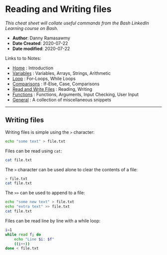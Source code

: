 # Reading and Writing files
*This cheat sheet will collate useful commands from the Bash LinkedIn Learning course on Bash.*

- **Author**: Danny Ramasawmy
- **Date Created**: 2020-07-22
- **Date modified**: 2020-07-22

Links to to Notes:
- [Home](./bash_notes) : Introduction  
- [Variables](./bash_notes_variables) : Variables, Arrays, Strings, Arithmetic  
- [Loop](./bash_notes_loops) : For-Loops, While Loops
- [Comparisons](./bash_notes_comparisons) : If-Else, Case, Comparisons
- [Read and Write Files](./bash_notes_rw_files) : Reading, Writing
- [Functions](./bash_notes_functions) : Functions, Arguments, Input Checking, User Input
- [General](./bash_notes_general) : A collection of miscellaneous snippets

-----------
## Writing files
Writing files is simple using the `>` character:
```bash
echo "some text" > file.txt
```
Files can be read using `cat`:
```bash
cat file.txt
```
The `>` character can be used alone to clear the contents of a file:
```bash
> file.txt
cat file.txt
```
The `>>` can be used to append to a file:
```bash
echo "some new text" > file.txt
echo "extra text" >> file.txt
cat file.txt
```
Files can be read line by line with a while loop:
```bash
i=1
while read f; do
	echo "Line $i: $f"
	((i++))
done < file.txt
```